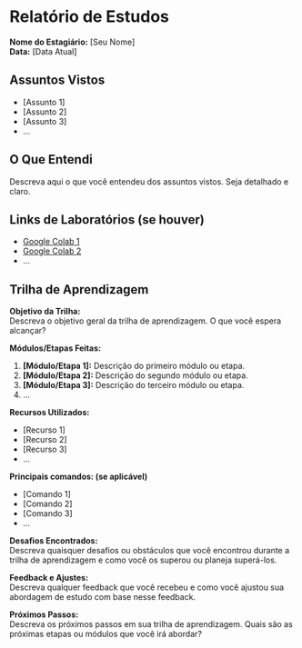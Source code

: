 # Relatório de Estudos

**Nome do Estagiário:** [Seu Nome]  
**Data:** [Data Atual]

## Assuntos Vistos

- [Assunto 1]
- [Assunto 2]
- [Assunto 3]
- ...

## O Que Entendi

Descreva aqui o que você entendeu dos assuntos vistos. Seja detalhado e claro.

## Links de Laboratórios (se houver)

- [Google Colab 1](URL_do_Lab_1)
- [Google Colab 2](URL_do_Lab_2)
- ...

## Trilha de Aprendizagem

**Objetivo da Trilha:**  
Descreva o objetivo geral da trilha de aprendizagem. O que você espera alcançar?

**Módulos/Etapas Feitas:**  
1. **[Módulo/Etapa 1]:** Descrição do primeiro módulo ou etapa.
2. **[Módulo/Etapa 2]:** Descrição do segundo módulo ou etapa.
3. **[Módulo/Etapa 3]:** Descrição do terceiro módulo ou etapa.
4. ...

**Recursos Utilizados:**  
- [Recurso 1]
- [Recurso 2]
- [Recurso 3]
- ...

**Principais comandos: (se aplicável)**  
- [Comando 1]
- [Comando 2]
- [Comando 3]
- ...

**Desafios Encontrados:**  
Descreva quaisquer desafios ou obstáculos que você encontrou durante a trilha de aprendizagem e como você os superou ou planeja superá-los.

**Feedback e Ajustes:**  
Descreva qualquer feedback que você recebeu e como você ajustou sua abordagem de estudo com base nesse feedback.

**Próximos Passos:**  
Descreva os próximos passos em sua trilha de aprendizagem. Quais são as próximas etapas ou módulos que você irá abordar?